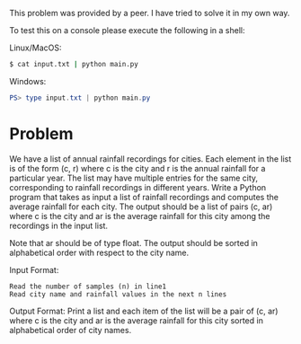 This problem was provided by a peer. I have tried to solve it in my own way.

To test this on a console please execute the following in a shell:

Linux/MacOS:
``` sh
$ cat input.txt | python main.py
```

Windows:
``` powershell
PS> type input.txt | python main.py
```

# Problem
We have a list of annual rainfall recordings for cities. Each element in the list is of the form (c, r) where c is the city and r is the annual rainfall for a particular year. The list may have multiple entries for the same city, corresponding to rainfall recordings in different years. Write a Python program that takes as input a list of rainfall recordings and computes the average rainfall for each city. The output should be a list of pairs (c, ar) where c is the city and ar is the average rainfall for this city among the recordings in the input list.

Note that ar should be of type float. The output should be sorted in alphabetical order with respect to the city name.

Input Format:

    Read the number of samples (n) in line1
    Read city name and rainfall values in the next n lines

Output Format: Print a list and each item of the list will be a pair of (c, ar) where c is the city and ar is the average rainfall for this city sorted in alphabetical order of city names.
